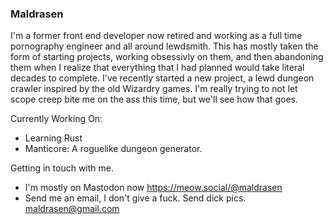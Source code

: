 ### Maldrasen 
I'm a former front end developer now retired and working as a full time pornography engineer and all around lewdsmith. This has mostly taken the form of starting 
projects, working obsessivly on them, and then abandoning them when I realize that everything that I had planned would take literal decades to complete. I've recently
started a new project, a lewd dungeon crawler inspired by the old Wizardry games. I'm really trying to not let scope creep bite me on the ass this time, but we'll see 
how that goes.

Currently Working On:
  - Learning Rust
  - Manticore: A roguelike dungeon generator.

Getting in touch with me.
 - I'm mostly on Mastodon now https://meow.social/@maldrasen
 - Send me an email, I don't give a fuck. Send dick pics. maldrasen@gmail.com 
